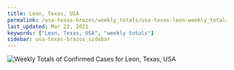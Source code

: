 ```yaml
---
title: Leon, Texas, USA
permalink: /usa-texas-brazos/weekly_totals/usa-texas-leon-weekly_totals.html
last_updated: Mar 22, 2021
keywords: ["Leon, Texas, USA", "weekly totals"]
sidebar: usa-texas-brazos_sidebar
---
```


![Weekly Totals of Confirmed Cases for Leon, Texas, USA](/covid_tracker/images/graphs/usa-texas-leon-weekly_totals_graph.png)
